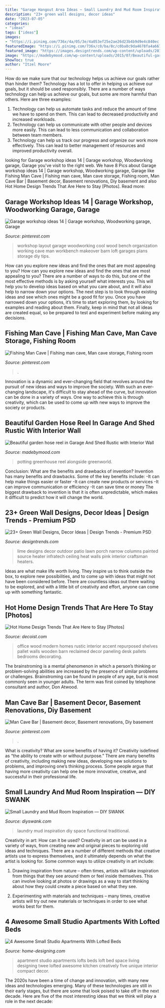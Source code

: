 ```yaml
---
title: "Garage Hangout Area Ideas ~ Small Laundry And Mud Room Inspiration — Diy Swank"
description: "23+ green wall designs, decor ideas"
date: "2023-07-05"
categories:
- "ideas"
tags: ["ideas"]
images:
- "https://i.pinimg.com/736x/4a/05/3e/4a053ef25e2ae26d23b4b9d9e4c840ec.jpg"
featuredImage: "https://i.pinimg.com/736x/c0/ba/8c/c0ba8c9da4678fa4a667874b37e9063a.jpg"
featured_image: "https://images.designtrends.com/wp-content/uploads/2016/03/22070255/Lawn-Lime-Green-Wall-Ideas-.jpeg"
image: "https://madebymood.com/wp-content/uploads/2015/07/Beautiful-garden-hose-reel-in-Garage-And-Shed-Rustic-with-Interior-Wall-Finish-next-to-Bike-Shed-alongside-Potting-Shed-andAttached-Greenhouse-.jpg"
ShowToc: true
author: "Itzel Moore"
---
```



How do we make sure that our technology helps us achieve our goals rather than hinder them?
Technology has a lot to offer in helping us achieve our goals, but it should be used responsibly. There are a number of ways technology can help us achieve our goals, but some are more harmful than others. Here are three examples: 
1. Technology can help us automate tasks and reduce the amount of time we have to spend on them. This can lead to decreased productivity and increased workloads. 
2. Technology can help us communicate with other people and devices more easily. This can lead to less communication and collaboration between team members. 
3. Technology can help us track our progress and organize our work more effectively. This can lead to better management of resources and improved productivity overall.

	

		
looking for Garage workshop ideas 14 | Garage workshop, Woodworking garage, Garage you've visit to the right web. We have 8 Pics about Garage workshop ideas 14 | Garage workshop, Woodworking garage, Garage like Fishing Man Cave | Fishing man cave, Man cave storage, Fishing room, Man Cave Bar | Basement decor, Basement renovations, Diy basement and also Hot Home Design Trends That Are Here to Stay [Photos]. Read more:
		
    
## Garage Workshop Ideas 14 | Garage Workshop, Woodworking Garage, Garage

<img loading=lazy src="https://i.pinimg.com/736x/4a/05/3e/4a053ef25e2ae26d23b4b9d9e4c840ec.jpg" onerror="this.onerror=null;this.src='https://tse1.mm.bing.net/th?id=OIP.BoXmZz-GjrT0-txMHjkKyQHaJ4&amp;pid=15.1';" alt="Garage workshop ideas 14 | Garage workshop, Woodworking garage, Garage">

_Source: pinterest.com_

>workshop layout garage woodworking cool wood bench organization working cave man workbench makeover barn loft garages plans storage diy tips. 

	

How can you explore new ideas and find the ones that are most appealing to you?
How can you explore new ideas and find the ones that are most appealing to you? There are a number of ways to do this, but one of the most effective methods is by asking yourself what interests you. This will help you to develop ideas based on what you care about, and it will also help to narrow down your options. The next step is to look through existing ideas and see which ones might be a good fit for you. Once you have narrowed down your options, it’s time to start exploring them, by looking for examples and reading about them. Finally, keep in mind that not all ideas are created equal, so be prepared to test and experiment before making any decisions.

    
## Fishing Man Cave | Fishing Man Cave, Man Cave Storage, Fishing Room

<img loading=lazy src="https://i.pinimg.com/736x/c0/ba/8c/c0ba8c9da4678fa4a667874b37e9063a.jpg" onerror="this.onerror=null;this.src='https://tse3.mm.bing.net/th?id=OIP.epM9_hmE2MB8Ds11qGV7dAHaLG&amp;pid=15.1';" alt="Fishing Man Cave | Fishing man cave, Man cave storage, Fishing room">

_Source: pinterest.com_

>. 

	

Innovation is a dynamic and ever-changing field that revolves around the pursuit of new ideas and ways to improve the society. With such an ever-changing landscape, it's difficult to stay ahead of the curve, but innovation can be done in a variety of ways. One way to achieve this is through creativity, which can be used to come up with new ways to improve the society or products.

    
## Beautiful Garden Hose Reel In Garage And Shed Rustic With Interior Wall

<img loading=lazy src="https://madebymood.com/wp-content/uploads/2015/07/Beautiful-garden-hose-reel-in-Garage-And-Shed-Rustic-with-Interior-Wall-Finish-next-to-Bike-Shed-alongside-Potting-Shed-andAttached-Greenhouse-.jpg" onerror="this.onerror=null;this.src='https://tse3.mm.bing.net/th?id=OIP.l9ik-9sICN4KXY1JY0_wNwHaLH&amp;pid=15.1';" alt="Beautiful garden hose reel in Garage And Shed Rustic with Interior Wall">

_Source: madebymood.com_

>potting greenhouse reel alongside greenworld. 

	

Conclusion: What are the benefits and drawbacks of invention?
Invention has many benefits and drawbacks. Some of the key benefits include: 
-It can help make things easier or faster 
-It can create new products or services 
-It can improve communication or efficiency 
-It can save time or money 
The biggest drawback to invention is that it is often unpredictable, which makes it difficult to predict how it will change the world.

    
## 23+ Green Wall Designs, Decor Ideas | Design Trends - Premium PSD

<img loading=lazy src="https://images.designtrends.com/wp-content/uploads/2016/03/22070255/Lawn-Lime-Green-Wall-Ideas-.jpeg" onerror="this.onerror=null;this.src='https://tse1.mm.bing.net/th?id=OIP.7subnYCdKc0FwzaAfx1iHQHaLH&amp;pid=15.1';" alt="23+ Green Wall Designs, Decor Ideas | Design Trends - Premium PSD">

_Source: designtrends.com_

>lime designs decor outdoor patio lawn porch narrow columns painted source heater infratech ceiling heat walls pink interior craftsman heaters. 

	

Ideas are what make life worth living. They inspire us to think outside the box, to explore new possibilities, and to come up with ideas that might not have been considered before. There are countless ideas out there waiting to be explored, and with a little bit of creativity and effort, anyone can come up with something fantastic.

    
## Hot Home Design Trends That Are Here To Stay [Photos]

<img loading=lazy src="http://cdn.decoist.com/wp-content/uploads/2014/07/Gorgeous-repurposed-wood-wall-in-the-modern-home-office-makes-for-a-sustainable-addition.jpg" onerror="this.onerror=null;this.src='https://tse1.mm.bing.net/th?id=OIP.-lpr_TN-9j1RQ_tep2Y0PwHaE6&amp;pid=15.1';" alt="Hot Home Design Trends That Are Here to Stay [Photos]">

_Source: decoist.com_

>office wood modern homes rustic interior accent repurposed shelves pallet walls wooden barn reclaimed decor paneling desk pallets bedrooms decorating. 

	

The brainstroming is a mental phenomenon in which a person’s thinking or problem-solving abilities are increased by the presence of similar problems or challenges. Brainstroming can be found in people of any age, but is most commonly seen in younger adults. The term was first coined by telephone consultant and author, Don Atwood.

    
## Man Cave Bar | Basement Decor, Basement Renovations, Diy Basement

<img loading=lazy src="https://i.pinimg.com/736x/03/b5/a6/03b5a6dff25fab39dbd78b6fc8e98109.jpg" onerror="this.onerror=null;this.src='https://tse4.mm.bing.net/th?id=OIP.iR3uWZH-wVBIAP9p-odk9gHaJ3&amp;pid=15.1';" alt="Man Cave Bar | Basement decor, Basement renovations, Diy basement">

_Source: pinterest.com_

>. 

	

What is creativity? What are some benefits of having it?
Creativity isdefined as “the ability to create with or without purpose.” There are many benefits of creativity, including making new ideas, developing new solutions to problems, and improving one’s thinking process. Some people argue that having more creativity can help one be more innovative, creative, and successful in their professional life.

    
## Small Laundry And Mud Room Inspiration — DIY SWANK

<img loading=lazy src="http://www.diyswank.com/wp-content/uploads/2014/02/8.png" onerror="this.onerror=null;this.src='https://tse4.mm.bing.net/th?id=OIP.dLgp8jdwUbJhOyuc8ZNVRwHaKy&amp;pid=15.1';" alt="Small Laundry and Mud Room Inspiration — DIY SWANK">

_Source: diyswank.com_

>laundry mud inspiration diy space functional traditional. 

	

Creativity in art: How can it be used?
Creativity in art can be used in a variety of ways, from creating new and original pieces to exploring old ideas and techniques. There are a number of different methods that creative artists use to express themselves, and it ultimately depends on what the artist is looking for. Some common ways to utilize creativity in art include:
1. Drawing inspiration from nature – often times, artists will take inspiration from things that they see around them or feel inside themselves. This can involve looking at photos or drawings as a way to start thinking about how they could create a piece based on what they see.

2. Experimenting with materials and techniques – many times, creative artists will try out new materials or techniques in order to see what works best for them.

    
## 4 Awesome Small Studio Apartments With Lofted Beds

<img loading=lazy src="http://cdn.home-designing.com/wp-content/uploads/2015/10/molding-ideas.jpg" onerror="this.onerror=null;this.src='https://tse4.mm.bing.net/th?id=OIP.QW7QaLOF3xQgXnHbQFLKsgHaKn&amp;pid=15.1';" alt="4 Awesome Small Studio Apartments With Lofted Beds">

_Source: home-designing.com_

>apartment studio apartments lofts beds loft bed space living designing twee lofted awesome kitchen creatively five unique interior compact decor. 

	

The 2020s have been a time of change and innovation, with many new ideas and technologies emerging. Many of these technologies are still in their early stages, but there are some that look poised to take off in the next decade. Here are five of the most interesting ideas that we think will play a role in the next decade:

